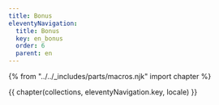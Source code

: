 ```yaml
---
title: Bonus
eleventyNavigation:
  title: Bonus
  key: en_bonus
  order: 6
  parent: en
---
```


{% from "../../_includes/parts/macros.njk" import chapter %}

{{ chapter(collections, eleventyNavigation.key, locale) }}